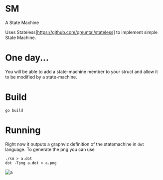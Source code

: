 # SM

A State Machine

Uses Stateless[https://github.com/qmuntal/stateless] to implement simple State Machine.

# One day...

You will be able to add a state-machine member to your struct and allow it to be modified by a state-machine.

# Build
```
go build
```

# Running
 
 Right now it outputs a graphviz definition of the statemachine in `dot` language. To generate the png you can use
 
 ```
 ./sm > a.dot
 dot -Tpng a.dot > a.png
 
 ```
![a](https://user-images.githubusercontent.com/331871/130680480-f100a21d-40ab-4709-9e89-b826f5e8c763.png)
